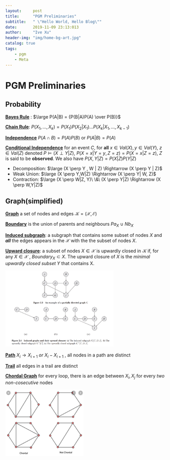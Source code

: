 ```yaml
---
layout:     post
title:      "PGM Preliminaries"
subtitle:   " \"Hello World, Hello Blog\""
date:       2019-11-09 23:13:013
author:     "Ive Xu"
header-img: "img/home-bg-art.jpg"
catalog: true
tags:
    - pgm
    - Meta
---
```


# PGM Preliminaries

## Probability

**<u>Bayes Rule</u>** : $\large P(A|B) = {P(B|A)P(A) \over P(B)}$

**<u>Chain Rule</u>**: $P(X_1, ..., X_k) = P(X_1)P(X_2|X_1)...P(X_k|X_1, ..., X_{k-1})$

**<u>Independence</u>** $P(A \cap B) = P(A)P(B)$ or $P(A|B)=P(A)$

**<u>Conditional Independence</u>** for an event $C$, for **all** $x \in Val(X), y \in Val(Y),\ z \in Val(Z)$ denoted $P \vDash (X \perp Y|Z)$, $P(X=x|Y=y,Z=z) = P(X=x|Z=z)$, $Z$ is said to be **observed**. We also have $P(X, Y|Z) = P(X|Z)P(Y|Z)$

* Decomposition: $\large (X \perp Y , W | Z) \Rightarrow (X \perp Y | Z)$
* Weak Union: $\large (X \perp Y,W|Z) \Rightarrow (X \perp Y| W, Z)$
* Contraction: $\large (X \perp W|Z, Y)\ \&\ (X \perp Y|Z) \Rightarrow (X \perp W,Y|Z)$

## Graph(simplified)

**<u>Graph</u>** a set of nodes and edges $\mathcal{K} = (\mathcal{X}, \mathcal{E})$

**<u>Boundary</u>** is the union of parents and neighbours $Pa_X\ \cup\ Nb_X$

**<u>Induced subgraph</u>**: a subgraph that contains some subset of nodes $X$ and ***all*** the edges appears in the $\mathcal{X}$ with the the subset of nodes $X$.

**<u>Upward closure</u>**: a subset of nodes $X \in \mathcal{X}$ is upwardly closed in $\mathcal{K}$ if, for any $X \in \mathcal{X}$ , $Boundary_X \subset X$. The upward closure of $X$ is the *minimal upwardly closed subset* $Y$ that contains X.

<img src="/img/post/image-20191027163342019.png" alt="image-20191027163342019" style="zoom:33%;" />

**<u>Path</u>** $X_i \rightarrow X_{i+1}\ or\ X_i-X_{i+1}$ , all nodes in a path are distinct

**<u>Trail</u>** all edges in a trail are distinct

**<u>Chordal Graph</u>** for every loop, there is an edge between $X_i, X_j$ for every *two non-cosecutive* nodes

<img src="/img/post/image-20191027170503828.png" alt="image-20191027170503828" style="zoom:25%;" />

